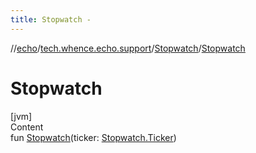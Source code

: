 ```yaml
---
title: Stopwatch -
---
```

//[echo](../../index.md)/[tech.whence.echo.support](../index.md)/[Stopwatch](index.md)/[Stopwatch](-stopwatch.md)



# Stopwatch  
[jvm]  
Content  
fun [Stopwatch](-stopwatch.md)(ticker: [Stopwatch.Ticker](-ticker/index.md))  



